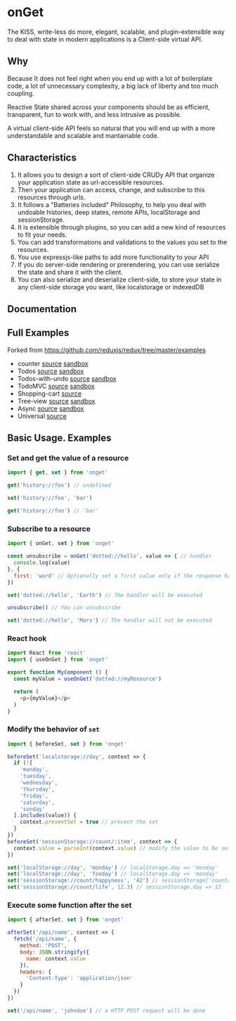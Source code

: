 # onGet

The KISS, write-less do more, elegant, scalable, and plugin-extensible way to deal with state in modern applications is a Client-side virtual API.

## Why

Because It does not feel right when you end up with a lot of boilerplate code, a lot of unnecessary complexity, a big lack of liberty and too much coupling.

Reactive State shared across your components should be as efficient, transparent, fun to work with, and less intrusive as possible.

A virtual client-side API feels so natural that you will end up with a more understandable and scalable and mantainable code.

## Characteristics

1. It allows you to design a sort of client-side CRUDy API that organize your application state as url-accessible resources.
2. Then your application can access, change, and subscribe to this resources through urls.
3. It follows a "Batteries included" Philosophy, to help you deal with undoable histories, deep states, remote APIs, localStorage and sessionStorage.
4. It is extensible through plugins, so you can add a new kind of resources to fit your needs.
5. You can add transformations and validations to the values you set to the resources.
6. You use expressjs-like paths to add more functionality to your API
6. If you do server-side rendering or prerendering, you can use serialize the state and share it with the client.
7. You can also serialize and deserialize client-side, to store your state in any client-side storage you want, like localstorage or indexedDB

## Documentation


## Full Examples

Forked from https://github.com/reduxjs/redux/tree/master/examples

* counter [source](/examples/counter) [sandbox](https://codesandbox.io/s/github/hacknlove/onGet/tree/master/examples/counter)
* Todos [source](/master/examples/todos) [sandbox](https://codesandbox.io/s/github/hacknlove/onGet/tree/master/examples/todos)
* Todos-with-undo [source](/examples/todos-with-undo) [sandbox](https://codesandbox.io/s/github/hacknlove/onGet/tree/master/examples/todos-with-undo)
* TodoMVC [source](/master/examples/todomvc) [sandbox](https://codesandbox.io/s/github/hacknlove/onGet/tree/master/examples/todomvc)
* Shopping-cart [source](/examples/shopping-cart)
* Tree-view [source](/examples/tree-view) [sandbox](https://codesandbox.io/s/github/hacknlove/onGet/tree/master/examples/tree-view)
* Async [source](/examples/async) [sandbox](https://codesandbox.io/s/github/hacknlove/onGet/tree/master/examples/async)
* Universal [source](/examples/universal)


## Basic Usage. Examples

### Set and get the value of a resource
```js
import { get, set } from 'onget'

get('history://foo') // undefined

set('history://foo', 'bar')

get('history://foo') // 'bar'

```

### Subscribe to a resource
```js
import { onGet, set } from 'onget'

const unsubscribe = onGet('dotted://hello', value => { // handler
  console.log(value)
}, {
  first: 'word' // Optionally set a first value only if the response has no value yet
})

set('dotted://hello', 'Earth') // The handler will be executed

unsubscribe() // You can unsubscribe

set('dotted://hello', 'Mars') // The handler will not be executed
```

### React hook
```js
import React from 'react'
import { useOnGet } from 'onget'

export function MyComponent () {
  const myValue = useOnGet('dotted://myResource')

  return (
    <p>{myValue}</p>
  )
}
```

### Modify the behavior of `set`

```js
import { beforeSet, set } from 'onget'

beforeSet('localstorage://day', context => {
  if (![
    'monday',
    'tuesday',
    'wednesday',
    'thursday',
    'friday',
    'saturday',
    'sunday'
  ].includes(value)) {
    context.preventSet = true // prevent the set
  }
})
beforeSet('sessionStorage://count/:item', context => {
  context.value = parseInt(context.value) // modify the value to be set
})

set('localStorage://day', 'monday') // localStorage.day => 'monday'
set('localStorage://day', 'fooday') // localStorage.day => 'monday'
set('sessionStorage://count/happyness', '42') // sessionStorage['count/happyness'] => 42
set('sessionStorage://count/life', 12.3) // sessionStorage.day => 12
```


### Execute some function after the set
```js
import { afterSet, set } from 'onget'

afterSet('/api/name', context => {
  fetch('/api/name', {
    method: 'POST',
    body: JSON.stringify({
      name: context.value
    }),
    headers: {
      'Content-Type': 'application/json'
    }
  })
})

set('/api/name', 'johndoe') // a HTTP POST request will be done
```
